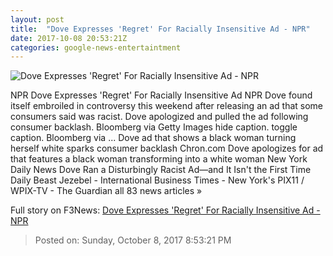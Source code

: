 ```yaml
---
layout: post
title:  "Dove Expresses 'Regret' For Racially Insensitive Ad - NPR"
date: 2017-10-08 20:53:21Z
categories: google-news-entertaintment
---
```


![Dove Expresses 'Regret' For Racially Insensitive Ad - NPR](https://media.npr.org/assets/img/2017/10/08/gettyimages-459055023_wide-37625ab332fc561544b40c370d7fd058675b14bb.jpg?s=1400)

NPR Dove Expresses 'Regret' For Racially Insensitive Ad NPR Dove found itself embroiled in controversy this weekend after releasing an ad that some consumers said was racist. Dove apologized and pulled the ad following consumer backlash. Bloomberg via Getty Images hide caption. toggle caption. Bloomberg via ... Dove ad that shows a black woman turning herself white sparks consumer backlash Chron.com Dove apologizes for ad that features a black woman transforming into a white woman New York Daily News Dove Ran a Disturbingly Racist Ad—and It Isn't the First Time Daily Beast Jezebel - International Business Times - New York's PIX11 / WPIX-TV - The Guardian all 83 news articles »


Full story on F3News: [Dove Expresses 'Regret' For Racially Insensitive Ad - NPR](http://www.f3nws.com/n/vhHmMF)

> Posted on: Sunday, October 8, 2017 8:53:21 PM
